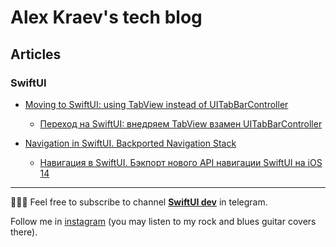 # Alex Kraev's tech blog

## Articles

### SwiftUI

- [Moving to SwiftUI: using TabView instead of UITabBarController](https://c-villain.github.io/SwiftUI/using%20TabView%20instead%20of%20UITabBarController)
    - [Переход на SwiftUI: внедряем TabView взамен UITabBarController](https://c-villain.github.io/SwiftUI/using%20TabView%20instead%20of%20UITabBarController%20russian)

- [Navigation in SwiftUI. Backported Navigation Stack](https://c-villain.github.io/SwiftUI/BackportedNavigationStack)
    - [Навигация в SwiftUI. Бэкпорт нового API навигации SwiftUI на iOS 14](https://c-villain.github.io/SwiftUI/BackportedNavigationStack_rus)

---
👨🏻‍💻 Feel free to subscribe to channel **[SwiftUI dev](https://t.me/swiftui_dev)** in telegram.

Follow me in [instagram](http://instagram.com/lexkraev) (you may listen to my rock and blues guitar covers there).
